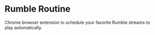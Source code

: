 Rumble Routine
================

Chrome browser extension to schedule your favorite Rumble streams to play automatically.

